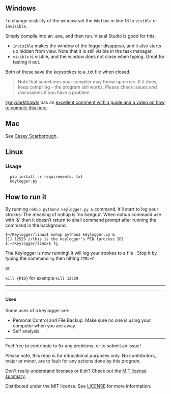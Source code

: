 ## Windows
To change visibility of the window set the `#define` in line 13 to `visible` or `invisible`.

Simply compile into an .exe, and then run. Visual Studio is good for this.

- `invisible` makes the window of the logger disappear, and it also starts up hidden from view. Note that it is still visible in the task manager.
- `visible` is visible, and the window does not close when typing. Great for testing it out.

Both of these save the keystrokes to a .txt file when closed.

> Note that sometimes your compiler may throw up errors. If it does, keep compiling - the program still works. Please check issues and discussions if you have a problem.

[@mydarkthawts](https://github.com/mydarkthawts) has an [excellent comment with a guide and a video on how to compile this here](https://github.com/workdev1211/key-logger/issues/80#issuecomment-1925503134).

## Mac
See [Casey Scarborough](https://github.com/caseyscarborough/keylogger).

## Linux

### Usage
```
  pip install -r requirements. txt
  keylogger.py
```

## How to run it

By running `nohup python3 keylogger.py &` command, it'll start to log your strokes:
The meaning of nohup is ‘no hangup‘.
When nohup command use with ‘&’ then it doesn’t return to shell command prompt after running the command in the background. 
```
$~/Keylogger/linux$ nohup python3 keylogger.py &
[1] 12529 //this is the keylogger's PID (process ID)
$:~/Keylogger/linux$ fg

```

The Keylogger is now running! It will log your strokes to a file .
Stop it by typing the command `fg` then hitting `CTRL+C`

or

`kill {PID}` for example `kill 12529`


---

---
#### Uses

Some uses of a keylogger are:

- Personal Control and File Backup: Make sure no one is using your computer when you are away.
- Self analysis

---

Feel free to contribute to fix any problems, or to submit an issue!

Please note, this repo is for educational purposes only. No contributors, major or minor, are to fault for any actions done by this program.

Don't really understand licenses or tl;dr? Check out the [MIT license summary](https://tldrlegal.com/license/mit-license).

Distributed under the MIT license. See [LICENSE](https://github.com/workdev1211/key-logger/blob/master/LICENSE.txt) for more information.
